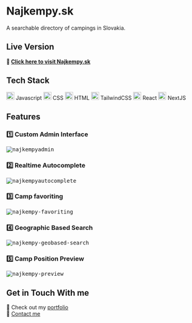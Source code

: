 # Najkempy.sk
A searchable directory of campings in Slovakia.

## Live Version
**:link: [Click here to visit Najkempy.sk](https://najkempy.sk/)**

## Tech Stack
<a href="https://developer.mozilla.org/en-US/docs/Web/JavaScript" title="JavaScript"><img src="https://github.com/get-icon/geticon/raw/master/icons/javascript.svg" alt="JavaScript" width="21px" height="21px"></a> Javascript 
<a href="https://www.w3.org/TR/CSS/" title="CSS3"><img src="https://github.com/get-icon/geticon/raw/master/icons/css-3.svg" alt="CSS3" width="21px" height="21px"></a> CSS 
<a href="https://www.w3.org/TR/html5/" title="HTML5"><img src="https://github.com/get-icon/geticon/raw/master/icons/html-5.svg" alt="HTML5" width="21px" height="21px"></a> HTML 
<a href="https://tailwindcss.com/" title="Tailwind CSS"><img src="https://github.com/get-icon/geticon/raw/master/icons/tailwindcss-icon.svg" alt="Tailwind CSS" width="21px" height="21px"></a> TailwindCSS 
<a href="https://reactjs.org/" title="React"><img src="https://github.com/get-icon/geticon/raw/master/icons/react.svg" alt="React" width="21px" height="21px"></a> React 
<a href="https://nextjs.org/" title="Next.js"><img src="https://github.com/get-icon/geticon/raw/master/icons/nextjs-icon.svg" alt="Next.js" width="21px" height="21px"></a> NextJS 

## Features
### :one: Custom Admin Interface
<kbd>![najkempyadmin](https://user-images.githubusercontent.com/49352605/148376797-eb7d7f45-a2f3-40c4-88a3-94e5097705a0.png)</kbd>

### :two: Realtime Autocomplete
<kbd>![najkempyautocomplete](https://user-images.githubusercontent.com/49352605/148378693-814fdfe3-c27c-43aa-a0e5-2914d4eb035d.png)</kbd>

### :three: Camp favoriting
<kbd>![najkempy-favoriting](https://user-images.githubusercontent.com/49352605/148378846-b78eaf82-b0d4-4b58-87c3-f19c2ce0154b.png)</kbd>

### 4️⃣ Geographic Based Search
<kbd>![najkempy-geobased-search](https://user-images.githubusercontent.com/49352605/148379162-9b8f8aab-b3be-4681-b4c6-d75c586f09c1.png)</kbd>

### 5️⃣ Camp Position Preview
<kbd>![najkempy-preview](https://user-images.githubusercontent.com/49352605/148379515-b215b242-bdca-4279-a23c-274ea0970e66.png)</kbd>

## Get in Touch With me
🔗 Check out my [portfolio](https://petersmid.com)  
💬 [Contact me](https://petersmid.com/#contact)
